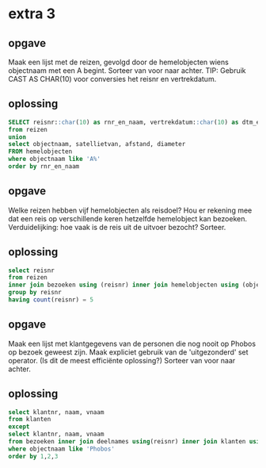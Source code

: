 # extra 3

## opgave
Maak een lijst met de reizen, gevolgd door de hemelobjecten wiens objectnaam met een A begint. Sorteer van voor naar achter. TIP: Gebruik CAST AS CHAR(10) voor conversies het reisnr en vertrekdatum.
## oplossing
```sql
SELECT reisnr::char(10) as rnr_en_naam, vertrekdatum::char(10) as dtm_en_naam, reisduur, prijs
from reizen
union
select objectnaam, satellietvan, afstand, diameter
FROM hemelobjecten
where objectnaam like 'A%'
order by rnr_en_naam
```

## opgave
Welke reizen hebben vijf hemelobjecten als reisdoel? Hou er rekening mee dat een reis op verschillende keren hetzelfde hemelobject kan bezoeken. Verduidelijking: hoe vaak is de reis uit de uitvoer bezocht? Sorteer.
## oplossing
```sql
select reisnr
from reizen
inner join bezoeken using (reisnr) inner join hemelobjecten using (objectnaam)
group by reisnr
having count(reisnr) = 5
```

## opgave
Maak een lijst met klantgegevens van de personen die nog nooit op Phobos op bezoek geweest zijn. Maak expliciet gebruik van de 'uitgezonderd' set operator. (Is dit de meest efficiënte oplossing?) Sorteer van voor naar achter.
## oplossing
```sql
select klantnr, naam, vnaam
from klanten
except
select klantnr, naam, vnaam
from bezoeken inner join deelnames using(reisnr) inner join klanten using(klantnr)
where objectnaam like 'Phobos'
order by 1,2,3
```
